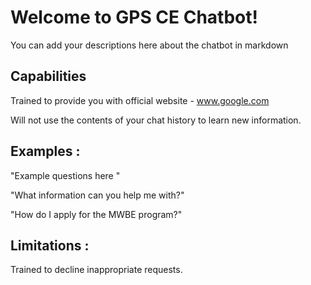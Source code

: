 # Welcome to GPS CE Chatbot! 

You can add your descriptions here about the chatbot in markdown 

## Capabilities

Trained to provide you with official website - www.google.com 

Will not use the contents of your chat history to learn new information.


## Examples :

"Example questions here "

"What information can you help me with?"

"How do I apply for the MWBE program?"

## Limitations :

Trained to decline inappropriate requests.
